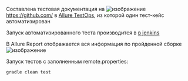 Составлена тестовая документация на ![изображение](https://github.com/DachAnna/selenide_github_test/assets/118796374/34246698-53b2-40e9-9dd8-fe35a01b7c75) 
https://github.com/ в <a target="_blank" href="https://allure.autotests.cloud/project/2267/test-cases?treeId=0">Allure TestOps</a>, из которой один тест-кейс автоматизирован

Запуск автоматизированного теста производится в <a target="_blank" href="https://jenkins.autotests.cloud/job/08-sub_ekt-lesson24/">в jenkins</a>

В Allure Report отображается вся информация по пройденной сборке
![изображение](https://github.com/DachAnna/selenide_github_test/assets/118796374/52c56623-4a26-48de-b033-b0ee336e3630)

Запуск тестов с заполненным remote.properties:
```bash
gradle clean test
```
